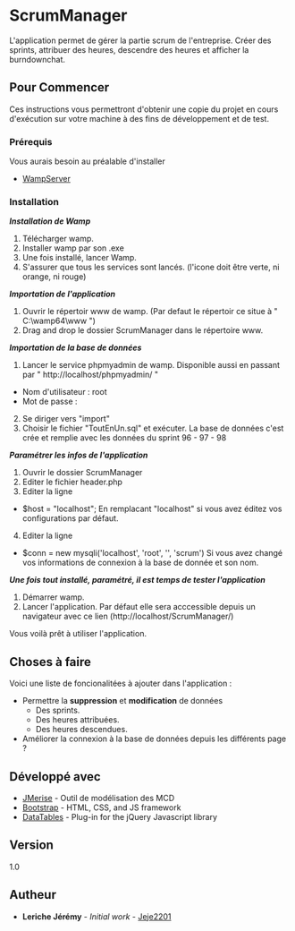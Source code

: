 # ScrumManager

L'application permet de gérer la partie scrum de l'entreprise. Créer des sprints, attribuer des heures, descendre des heures et afficher la burndownchat.

## Pour Commencer

Ces instructions vous permettront d'obtenir une copie du projet en cours d'exécution sur votre machine à des fins de développement et de test.

### Prérequis

Vous aurais besoin au préalable d'installer

* [WampServer](http://www.wampserver.com/)

### Installation

__*Installation de Wamp*__

1. Télécharger wamp. 
2. Installer wamp par son .exe
3. Une fois installé, lancer Wamp.
4. S'assurer que tous les services sont lancés. (l'icone doit être verte, ni orange, ni rouge)

__*Importation de l'application*__

1. Ouvrir le répertoir www de wamp. (Par defaut le répertoir ce situe à " C:\wamp64\www ")
2. Drag and drop le dossier ScrumManager dans le répertoire www. 

__*Importation de la base de données*__

1. Lancer le service phpmyadmin de wamp. Disponible aussi en passant par " http://localhost/phpmyadmin/ "
 - Nom d'utilisateur : root
 - Mot de passe : 
2. Se diriger vers "import"
3. Choisir le fichier "ToutEnUn.sql" et exécuter. La base de données c'est crée et remplie avec les données du sprint 96 - 97 - 98

__*Paramétrer les infos de l'application*__

1. Ouvrir le dossier ScrumManager
2. Editer le fichier header.php
3. Editer la ligne
  - $host = "localhost";
En remplacant "localhost" si vous avez éditez vos configurations par défaut.
4. Editer la ligne
  - $conn = new mysqli('localhost', 'root', '', 'scrum') 
  Si vous avez changé vos informations de connexion à la base de donnée et son nom.

__*Une fois tout installé, paramétré, il est temps de tester l'application*__

1. Démarrer wamp.
2. Lancer l'application. Par défaut elle sera acccessible depuis un navigateur avec ce lien (http://localhost/ScrumManager/)

Vous voilà prêt à utiliser l'application.

## Choses à faire

Voici une liste de foncionalitées à ajouter dans l'application : 

  - Permettre la **suppression** et **modification** de données
    - Des sprints.
    - Des heures attribuées.
    - Des heures descendues.
  - Améliorer la connexion à la base de données depuis les différents page ?

## Développé avec

* [JMerise](http://www.jfreesoft.com/JMerise/) - Outil de modélisation des MCD
* [Bootstrap](http://getbootstrap.com/) - HTML, CSS, and JS framework
* [DataTables](https://datatables.net/) - Plug-in for the jQuery Javascript library

## Version

1.0

## Autheur

* **Leriche Jérémy** - *Initial work* - [Jeje2201](https://github.com/Jeje2201)
